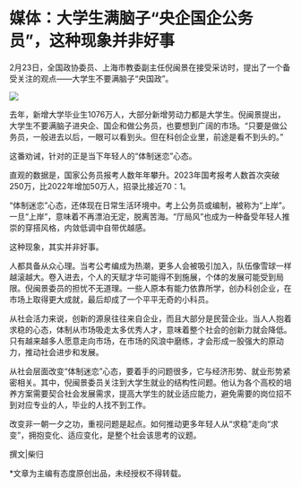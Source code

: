 # 媒体：大学生满脑子“央企国企公务员”，这种现象并非好事

2月23日，全国政协委员、上海市教委副主任倪闽景在接受采访时，提出了一个备受关注的观点——大学生不要满脑子“央国政”。

![](https://inews.gtimg.com/newsapp_bt/0/15687813344/1000)

去年，新增大学毕业生1076万人，大部分新增劳动力都是大学生。倪闽景提出，大学生不要满脑子进央企、国企和做公务员，也要想到广阔的市场。“只要是做公务员，一般进去以后，一眼可以看到头。但在科创企业里，前途是看不到头的。”

这番劝诫，针对的正是当下年轻人的“体制迷恋”心态。

直观的数据是，国家公务员报考人数年年攀升。2023年国考报考人数首次突破250万，比2022年增加50万人，招录比接近70：1。

“体制迷恋”心态，还体现在日常生活环境中。考上公务员或编制，被称为“上岸”。一旦“上岸”，意味着不再漂泊无定，脱离苦海。“厅局风”也成为一种备受年轻人推崇的穿搭风格，内敛低调中自带优越感。

这种现象，其实并非好事。

人都具备从众心理。当考公考编成为热潮，更多人会被吸引加入，队伍像雪球一样越滚越大。卷入进去，个人的天赋才华可能得不到施展，个体的发展可能受到局限。倪闽景委员的担忧不无道理。一些人原本有能力依靠所学，创办科创企业，在市场上取得更大成就，最后却成了一个平平无奇的小科员。

从社会活力来说，创新的源泉往往来自企业，而且大部分是民营企业。当人人抱着求稳的心态，体制从市场吸走太多优秀人才，意味着整个社会的创新力就会降低。只有越来越多人愿意走向市场，在市场的风浪中磨练，才会形成一股强大的原动力，推动社会进步和发展。

从社会层面改变“体制迷恋”心态，要着手的问题很多，它与经济形势、就业形势紧密相关。其中，倪闽景委员关注到大学生就业的结构性问题。他认为各个高校的培养方案需要契合社会发展需求，提高大学生的就业适应能力，避免需要的岗位招不到对应专业的人，毕业的人找不到工作。

改变非一朝一夕之功，重视问题是起点。如何推动更多年轻人从“求稳”走向“求变”，拥抱变化、适应变化，是整个社会该思考的议题。

撰文|柴归

*文章为主编有态度原创出品，未经授权不得转载。

